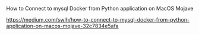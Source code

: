 

How to Connect to mysql Docker from Python application on MacOS Mojave

https://medium.com/swlh/how-to-connect-to-mysql-docker-from-python-application-on-macos-mojave-32c7834e5afa

